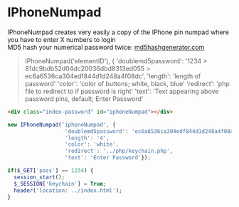 # IPhoneNumpad
IPhoneNumpad creates very easily a copy of the IPhone pin numpad where you have to enter X numbers to login<br>
MD5 hash your numerical password twice: <a href="https://www.md5hashgenerator.com"> md5hashgenerator.com </a>
> IPhoneNumpad('elementID'), {
> 'doublemd5password': '1234 > 81dc9bdb52d04dc20036dbd8313ed055 > ec6a6536ca304edf844d1d248a4f08dc',
> 'length': 'length of password'
> 'color': 'color of buttons; white, black, blue'
> 'redirect': 'php file to redirect to if password is right'
> 'text': 'Text appearing above password pins, default; Enter Password'
```html
<div class="index-password" id="iphoneNumpad"></div>
```
```javascript
new IPhoneNumpad('iphoneNumpad', {
                  'doublemd5password': 'ec6a6536ca304edf844d1d248a4f08dc',
                  'length': '4',
                  'color': 'white',
                  'redirect': '../php/keychain.php',
                  'text': 'Enter Password'});
```
```php
if($_GET['pass'] == 1234) {
  session_start();
  $_SESSION['keychain'] = True;
  header('location: ../index.html');
}
```
